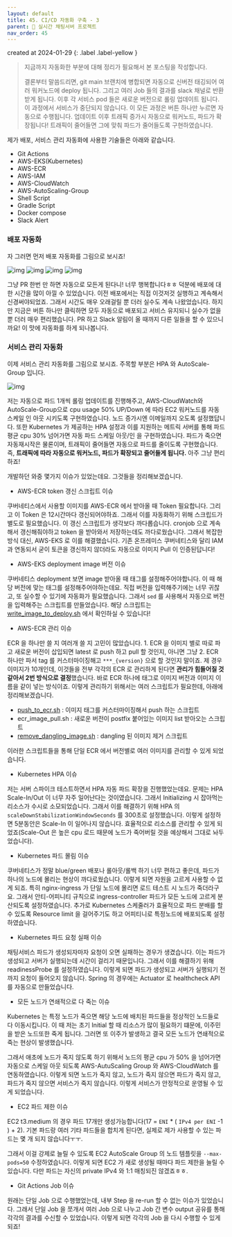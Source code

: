```yaml
---
layout: default
title: 45. CI/CD 자동화 구축 - 3
parent: 📌 실시간 채팅서버 프로젝트
nav_order: 45
---
```


created at 2024-01-29
{: .label .label-yellow }

> 지금까지 자동화한 부분에 대해 정리가 필요해서 본 포스팅을 작성합니다.
> 
> 결론부터 말씀드리면, git main 브랜치에 병합되면 자동으로 신버전 태깅되어 여러 워커노드에 deploy 됩니다. 그리고 여러 Job 들의 결과를 slack 채널로 반환받게 됩니다.
> 이후 각 서비스 pod 들은 새로운 버전으로 롤링 업데이트 됩니다. 이 과정에서 서비스가 중단되지 않습니다. 이 모든 과정은 버튼 하나만 누르면 자동으로 수행됩니다.
> 업데이트 이후 트래픽 증가시 자동으로 워커노드, 파드가 확장됩니다! 트래픽이 줄어들면 그에 맞춰 파드가 줄어들도록 구현하였습니다. 

제가 배포, 서비스 관리 자동화에 사용한 기술들은 아래와 같습니다.

* Git Actions
* AWS-EKS(Kubernetes)
* AWS-ECR
* AWS-IAM
* AWS-CloudWatch
* AWS-AutoScaling-Group
* Shell Script
* Gradle Script
* Docker compose
* Slack Alert

### 배포 자동화

자 그러면 먼저 배포 자동화를 그림으로 보시죠!

![img](../../../assets/cd/1.png)
![img](../../../assets/cd/2.png)
![img](../../../assets/cd/3.png)
![img](../../../assets/cd/4.png)

그냥 PR 한번 만 하면 자동으로 모든게 된다니! 너무 행복합니다ㅎㅎ 덕분에 배포에 대한 시간을 많이 아낄 수 있었습니다. 
이전 배포에서는 직접 이것저것 실행하고 계속해서 신경써야되었죠. 그래서 시간도 매우 오래걸릴 뿐 더러 실수도 계속 나왔었습니다. 하지만 지금은 버튼 하나만 클릭하면 모두 자동으로 배포되고 서비스 유지되니 실수가 없을 뿐 더러 매우 편리했습니다.
PR 하고 Slack 알림이 올 때까지 다른 일들을 할 수 있으니까요! 이 맛에 자동화를 하게 되나봅니다.


### 서비스 관리 자동화

이제 서비스 관리 자동화를 그림으로 보시죠. 주목할 부분은 HPA 와 AutoScale-Group 입니다.

![img](../../../assets/chat/archtecture/pods.png)

저는 자동으로 파드 1개씩 롤링 업데이트를 진행해주고, AWS-CloudWatch와 AutoScale-Group으로 cpu usage 50% UP/Down 에 따라 EC2 워커노드를 자동 스케일 인 아웃 시키도록 구현하였습니다. 노드 증가시엔 이메일까지 오도록 설정했답니다.
또한 Kubernetes 가 제공하는 HPA 설정과 이를 지원하는 메트릭 서버를 통해 파드 평균 cpu 30% 넘어가면 자동 파드 스케일 아웃/인 을 구현하였습니다. 파드가 죽으면 자동재시작은 물론이며, 트래픽이 줄어들면 자동으로 파드를 줄이도록 구현했습니다.
즉, **트래픽에 따라 자동으로 워커노드, 파드가 확장되고 줄어들게 됩니다.** 아주 그냥 편리하죠!

개발하던 와중 몇가지 이슈가 있었는데요. 그것들을 정리해보겠습니다.

* AWS-ECR token 갱신 스크립트 이슈

쿠버네티스에서 사용할 이미지를 AWS-ECR 에서 받아올 때 Token 필요합니다. 그리고 이 Token 은 12시간마다 갱신되어야하죠. 그래서 이를 자동화하기 위해 스크립드가 별도로 필요했습니다.
이 갱신 스크립트가 생각보다 까다롭습니다. cronjob 으로 계속해서 갱신해줘야하고 token 을 받아와서 저장하는데도 까다로웠습니다.
그래서 복잡한 방식 대신, AWS-EKS 로 이를 해결했습니다. 기존 온프레미스 쿠버네티스와 달리 IAM 과 연동되서 굳이 토큰을 갱신하지 않더라도 자동으로 이미지 Pull 이 인증된답니다!

* AWS-EKS deployment image 버전 이슈

쿠버네티스 deployment 보면 image 받아올 때 태그를 설정해주어야합니다. 이 때 해당 버전에 맞는 태그를 설정해주어야하는데요. 직접 버전을 입력해주기에는 너무 귀찮고, 또 실수할 수 있기에 자동화가 필요했습니다. 
그래서 `sed` 를 사용해서 자동으로 버전을 입력해주는 스크립트를 만들었습니다. 해당 스크립트는 [write_image_to_deploy.sh](https://github.com/ghkdqhrbals/spring-chatting-server/blob/main/k8s/onlychat/deployment/write_image_to_deploy.sh) 에서 확인하실 수 있습니다!

* AWS-ECR 관리 이슈

ECR 을 하나만 쓸 지 여러개 쓸 지 고민이 많았습니다. 1. ECR 을 이미지 별로 따로 파고 새로운 버전이 삽입되면 latest 로 push 하고 pull 할 것인지,
아니면 그냥 2. ECR 하나만 파서 tag 를 커스터마이징해고 `***_{version}` 으로 할 것인지 말이죠. 제 경우 이미지가 10개인데, 이것들을 전부 각각의 ECR 로 관리하게 된다면 **관리가 힘들어질 것 같아서 2번 방식으로 결정**했습니다. 바로 ECR 하나에 태그로 이미지 버전과 이미지 이름을 같이 넣는 방식이죠.
이렇게 관리하기 위해서는 여러 스크립트가 필요한데, 아래에 정리해보겠습니다.
* [push_to_ecr.sh](https://github.com/ghkdqhrbals/spring-chatting-server/blob/main/push_to_ecr.sh) : 이미지 태그를 커스터마이징해서 push 하는 스크립트
* ecr_image_pull.sh : 새로운 버전이 postfix 붙어있는 이미지 list 받아오는 스크립트
* [remove_dangling_image.sh](https://github.com/ghkdqhrbals/spring-chatting-server/blob/main/remove_dangling_image.sh) : dangling 된 이미지 제거 스크립트

이러한 스크립트들을 통해 단일 ECR 에서 버전별로 여러 이미지를 관리할 수 있게 되었습니다.

* Kubernetes HPA 이슈

저는 서버 스파이크 테스트하면서 HPA 자동 파드 확장을 진행했었는데요. 문제는 HPA Scale-In/Out 이 너무 자주 일어난다는 것이였습니다. 그래서 Initializing 시 잡아먹는 리소스가 수시로 소모되었습니다.
그래서 이를 해결하기 위해 HPA 의 `scaleDownStabilizationWindowSeconds` 를 300초로 설정했습니다. 이렇게 설정하면 5분동안은 Scale-In 이 일어나지 않습니다. 효율적으로 리소스를 관리할 수 있게 되었죠(Scale-Out 은 높은 cpu 로드 때문에 노드가 죽어버릴 것을 예상해서 그대로 놔두었습니다).

* Kubernetes 파드 몰림 이슈

쿠버네티스가 정말 blue/green 배포나 롤아웃/롤백 하기 너무 편하고 좋은데, 파드가 하나의 노드에 몰리는 현상이 까다로웠습니다. 이렇게 되면 자원을 고르게 사용할 수 없게 되죠.
특히 nginx-ingress 가 단일 노드에 몰리면 로드 테스트 시 노드가 죽더라구요. 그래서 안티-어피니티 규칙으로 ingress-controller 파드가 모든 노드에 고르게 분산되도록 설정하였습니다.
추가로 Kubernetes 스케줄러가 효율적으로 파드 분배를 할 수 있도록 Resource limit 을 걸어주기도 하고 어피티니로 특정노드에 배포되도록 설정하였습니다.

* Kubernetes 파드 요청 실패 이슈

채팅서비스 파드가 생성되자마자 요청이 오면 실패하는 경우가 생겼습니다. 이는 파드가 생성되고 서버가 실행되는데 시간이 걸리기 때문입니다. 그래서 이를 해결하기 위해 readinessProbe 를 설정하였습니다. 
이렇게 되면 파드가 생성되고 서버가 실행되기 전까지 요청이 들어오지 않습니다. Spring 의 경우에는 Actuator 로 healthcheck API 를 자동으로 만들었습니다.

* 모든 노드가 연쇄적으로 다 죽는 이슈

Kubernetes 는 특정 노드가 죽으면 해당 노드에 배치된 파드들을 정상적인 노드들로 다 이동시킵니다.
이 때 저는 초기 Initial 할 때 리소스가 많이 필요하기 떄문에, 이주민을 받은 노드또한 죽게 됩니다. 그러면 또 이주가 발생하고 결국 모든 노드가 연쇄적으로 죽는 현상이 발생했습니다.

그래서 애초에 노드가 죽지 않도록 하기 위해서 노드의 평균 cpu 가 50% 을 넘어가면 자동으로 스케일 아웃 되도록 AWS-AutuScaling Group 와 AWS-CloudWatch 를 연동하였습니다.
이렇게 되면 노드가 죽지 않고, 노드가 죽지 않으면 파드가 죽지 않고, 파드가 죽지 않으면 서비스가 죽지 않습니다. 이렇게 서비스가 안정적으로 운영될 수 있게 되었습니다.

* EC2 파드 제한 이슈

EC2 t3.medium 의 경우 파드 17개만 생성가능합니다(17 = `ENI` * ( `IPv4 per ENI` -1 ) + 2). 기본 파드랑 여러 기타 파드들을 합치게 된다면, 실제로 제가 사용할 수 있는 파드는 몇 개 되지 않습니다ㅜㅜ.

그래서 이걸 강제로 늘릴 수 있도록 EC2 AutoScale Group 의 노드 템플릿을 `--max-pods=50` 수정하였습니다. 이렇게 되면 EC2 가 새로 생성될 때마다 파드 제한을 늘릴 수 있습니다. 
다만 파드는 자신의 private IPv4 와 1:1 매칭되진 않겠죠ㅎㅎ.

* Git Actions Job 이슈

원래는 단일 Job 으로 수행했었는데, 내부 Step 을 re-run 할 수 없는 이슈가 있었습니다. 그래서 단일 Job 을 쪼개서 여러 Job 으로 나누고 Job 간 변수 output 공유를 통해 각각의 결과를 수신할 수 있었습니다. 
이렇게 되면 각각의 Job 을 다시 수행할 수 있게 되죠!



